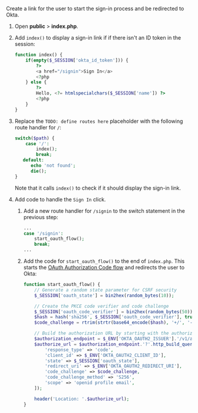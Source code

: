 Create a link for the user to start the sign-in process and be redirected to Okta.

1. Open **public** > **index.php**.
1. Add `index()` to display a sign-in link if if there isn't an ID token in the session:

   ```php
   function index() {
       if(empty($_SESSION['okta_id_token'])) {
           ?>
           <a href="/signin">Sign In</a>
           <?php
       } else {
           ?>
           Hello, <?= htmlspecialchars($_SESSION['name']) ?>
           <?php
       }
   }
   ```

1. Replace the `TODO: define routes here` placeholder with the following route handler for `/`:

   ```php
   switch($path) {
       case '/':
           index();
           break;
      default:
         echo 'not found';
         die();
   }
   ```

   Note that it calls `index()` to check if it should display the sign-in link.

1. Add code to handle the `Sign In` click.
   1. Add a new route handler for `/signin` to the switch statement in the previous step:

      ```php
      ...
      case '/signin':
          start_oauth_flow();
          break;
      ...
      ```

   1. Add the code for `start_oauth_flow()` to the end of `index.php`. This starts the [OAuth Authorization Code flow](/docs/concepts/oauth-openid/#authorization-code-flow-with-pkce) and redirects the user to Okta:

      ```php
      function start_oauth_flow() {
          // Generate a random state parameter for CSRF security
          $_SESSION['oauth_state'] = bin2hex(random_bytes(10));

          // Create the PKCE code verifier and code challenge
          $_SESSION['oauth_code_verifier'] = bin2hex(random_bytes(50));
          $hash = hash('sha256', $_SESSION['oauth_code_verifier'], true);
          $code_challenge = rtrim(strtr(base64_encode($hash), '+/', '-_'), '=');

          // Build the authorization URL by starting with the authorization endpoint
          $authorization_endpoint = $_ENV['OKTA_OAUTH2_ISSUER'].'/v1/authorize';
          $authorize_url = $authorization_endpoint.'?'.http_build_query([
              'response_type' => 'code',
              'client_id' => $_ENV['OKTA_OAUTH2_CLIENT_ID'],
              'state' => $_SESSION['oauth_state'],
              'redirect_uri' => $_ENV['OKTA_OAUTH2_REDIRECT_URI'],
              'code_challenge' => $code_challenge,
              'code_challenge_method' => 'S256',
              'scope' => 'openid profile email',
          ]);

          header('Location: '.$authorize_url);
      }
      ```
